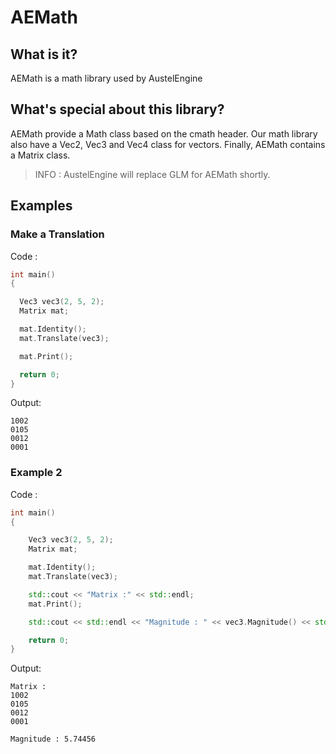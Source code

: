 # AEMath
## What is it?
AEMath is a math library used by AustelEngine

## What's special about this library?
AEMath provide a Math class based on the cmath header. Our math library also have a Vec2, Vec3 and Vec4 class for vectors. Finally, AEMath contains a Matrix class. 
> INFO : AustelEngine will replace GLM for AEMath shortly.

## Examples
### Make a Translation
Code : 
```cpp
int main()
{

  Vec3 vec3(2, 5, 2);
  Matrix mat;

  mat.Identity();
  mat.Translate(vec3);

  mat.Print();

  return 0;
}
```
Output:
```
1002
0105
0012
0001
```
### Example 2
Code : 
```cpp
int main()
{

    Vec3 vec3(2, 5, 2);
    Matrix mat;

    mat.Identity();
    mat.Translate(vec3);

    std::cout << "Matrix :" << std::endl;
    mat.Print();

    std::cout << std::endl << "Magnitude : " << vec3.Magnitude() << std::endl;

    return 0;
}
```
Output:
```
Matrix :
1002
0105
0012
0001

Magnitude : 5.74456
```
